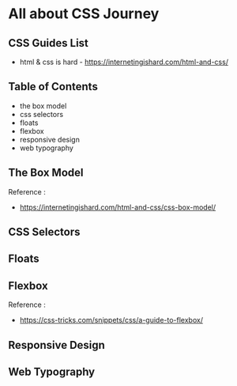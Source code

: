 # All about CSS Journey

## CSS Guides List

- html & css is hard - https://internetingishard.com/html-and-css/

## Table of Contents

- the box model
- css selectors
- floats
- flexbox
- responsive design
- web typography

## The Box Model

Reference :

- https://internetingishard.com/html-and-css/css-box-model/

## CSS Selectors

## Floats

## Flexbox

Reference :

- https://css-tricks.com/snippets/css/a-guide-to-flexbox/

## Responsive Design

## Web Typography
